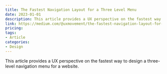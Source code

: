 ```yaml
---
title: The Fastest Navigation Layout for a Three Level Menu
date: 2023-01-01
description: This article provides a UX perspective on the fastest way to design a three-level navigation menu for a website.
link: https://medium.com/@uxmovement/the-fastest-navigation-layout-for-a-three-level-menu-b0480e2f11a2
pricing: 
tags: 
- Article
categories: 
- Design
---
```


This article provides a UX perspective on the fastest way to design a three-level navigation menu for a website.
